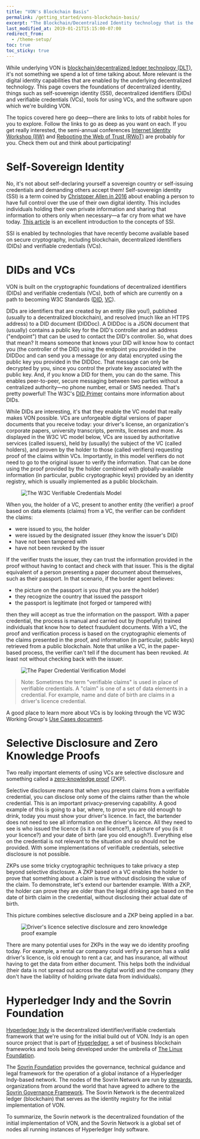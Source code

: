 ```yaml
---
title: "VON's Blockchain Basis"
permalink: /getting_started/vons-blockchain-basis/
excerpt: "The Blockchain/Decentralized Identity technology that is the basis of VON."
last_modified_at: 2019-01-21T15:15:00-07:00
redirect_from:
  - /theme-setup/
toc: true
toc_sticky: true
---
```


While underlying VON is [blockchain/decentralized ledger technology (DLT)](https://bitsonblocks.net/2015/09/09/gentle-introduction-blockchain-technology/), it's not something we spend a lot of time talking about. More relevant is the digital identity capabilities that are enabled by the underlying decentralized technology.  This page covers the foundations of decentralized identity, things such as self-sovereign identity (SSI), decentralized identifiers (DIDs) and verifiable credentials (VCs), tools for using VCs, and the software upon which we're building VON.

The topics covered here go deep&mdash;there are links to lots of rabbit holes for you to explore. Follow the links to go as deep as you want on each. If you get really interested, the semi-annual conferences [Internet Identity Workshop (IIW)](https://www.internetidentityworkshop.com/) and [Rebooting the Web of Trust (RWoT)](https://www.weboftrust.info/) are probably for you. Check them out and think about participating!

# Self-Sovereign Identity

No, it's not about self-declaring yourself a sovereign country or self-issuing credentials and demanding others accept them! Self-sovereign identity (SSI) is a term coined by [Christoper Allen in 2016](http://www.lifewithalacrity.com/2016/04/the-path-to-self-soverereign-identity.html) about enabling a person to have full control over the use of their own digital identity. This includes individuals holding their own private information and sharing that information to others only when necessary&mdash;a far cry from what we have today. [This article](https://bitsonblocks.net/2017/05/17/a-gentle-introduction-to-self-sovereign-identity/) is an excellent introduction to the concepts of SSI.

SSI is enabled by technologies that have recently become available based on secure cryptography, including blockchain, decentralized identifiers (DIDs) and verifiable credentials (VCs).

# DIDs and VCs

VON is built on the cryptographic foundations of decentralized identifiers (DIDs) and verifiable credentials (VCs), both of which are currently on a path to becoming W3C Standards ([DID](https://w3c-ccg.github.io/did-spec/), [VC](https://www.w3.org/2017/vc/WG/)).

DIDs are identifiers that are created by an entity (like you!), published (usually to a decentralized blockchain), and resolved (much like an HTTPS address) to a DID document (DIDDoc).  A DIDDoc is a JSON document that (usually) contains a public key for the DID's controller and an address ("endpoint") that can be used to contact the DID's controller. So, what does that mean? It means someone that knows your DID will know how to contact you (the controller of the DID) using the endpoint you provided in the DIDDoc and can send you a message (or any data) encrypted using the public key you provided in the DIDDoc. That message can only be decrypted by you, since you control the private key associated with the public key. And, if you know a DID for them, you can do the same. This enables peer-to-peer, secure messaging between two parties without a centralized authority&mdash;no phone number, email or SMS needed. That's pretty powerful! The W3C's [DID Primer](https://w3c-ccg.github.io/did-primer/) contains more information about DIDs.

While DIDs are interesting, it's that they enable the VC model that really makes VON possible. VCs are unforgeable digital versions of paper documents that you receive today: your driver's license, an organization's corporate papers, university transcripts, permits, licenses and more. As displayed in the W3C VC model below, VCs are issued by authoritative services (called issuers), held by (usually) the subject of the VC (called holders), and proven by the holder to those (called verifiers) requesting proof of the claims within VCs. Importantly, in this model verifiers do not need to go to the original issuer to verify the information. That can be done using the proof provided by the holder combined with globally-available information (in particular, public cryptographic keys) provided by an identity registry, which is usually implemented as a public blockchain.

<figure>
  <img src="{{ '/assets/images/w3c-vc-model-mary.png' | relative_url }}" alt="The W3C Verifiable Credentials Model">
</figure>

When you, the holder of a VC, present to another entity (the verifier) a proof based on data elements (claims) from a VC, the verifier can be confident the claims:

- were issued to you, the holder
- were issued by the designated issuer (they know the issuer's DID)
- have not been tampered with
- have not been revoked by the issuer

If the verifier trusts the issuer, they can trust the information provided in the proof without having to contact and check with that issuer. This is the digital equivalent of a person presenting a paper document about themselves, such as their passport. In that scenario, if the border agent believes:

- the picture on the passport is you (that you are the holder)
- they recognize the country that issued the passport
- the passport is legitimate (not forged or tampered with)
 
then they will accept as true the information on the passport. With a paper credential, the process is manual and carried out by (hopefully) trained individuals that know how to detect fraudulent documents. With a VC, the proof and verification process is based on the cryptographic elements of the claims presented in the proof, and information (in particular, public keys) retrieved from a public blockchain. Note that unlike a VC, in the paper-based process, the verifier can't tell if the document has been revoked. At least not without checking back with the issuer.

<figure>
  <img src="{{ '/assets/images/paper-verification.png' | relative_url }}" alt="The Paper Credential Verification Model">
</figure>

> Note: Sometimes the term "verifiable claims" is used in place of verifiable credentials. A "claim" is one of a set of data elements in a credential. For example, name and date of birth are claims in a driver's licence credential.

A good place to learn more about VCs is by looking through the VC W3C Working Group's [Use Cases document](https://www.w3.org/TR/verifiable-claims-use-cases/).

# Selective Disclosure and Zero Knowledge Proofs

Two really important elements of using VCs are selective disclosure and something called a [zero-knowledge proof](https://en.wikipedia.org/wiki/Zero-knowledge_proof) (ZKP).

Selective disclosure means that when you present claims from a verifiable credential, you can disclose only some of the claims rather than the whole credential. This is an important privacy-preserving capability. A good example of this is going to a bar, where, to prove you are old enough to drink, today you must show your driver's licence. In fact, the bartender does not need to see all information on the driver's licence. All they need to see is who issued the licence (is it a real licence?), a picture of you (is it your licence?) and your date of birth (are you old enough?).  Everything else on the credential is not relevant to the situation and so should not be provided. With some implementations of verifiable credentials, selective disclosure is not possible.

ZKPs use some tricky cryptographic techniques to take privacy a step beyond selective disclosure. A ZKP based on a VC enables the holder to prove that something about a claim is true without disclosing the value of the claim. To demonstrate, let's extend our bartender example. With a ZKP, the holder can prove they are older than the legal drinking age based on the date of birth claim in the credential, without disclosing their actual date of birth.

This picture combines selective disclosure and a ZKP being applied in a bar.

<figure>
  <img src="{{ '/assets/images/selective-disclosure-zkp.png' | relative_url }}" alt="Driver's licence selective disclosure and zero knowledge proof example">
</figure>

There are many potential uses for ZKPs in the way we do identity proofing today. For example, a rental car company could verify a person has a valid driver's licence, is old enough to rent a car, and has insurance, all without having to get the data from either document. This helps both the individual (their data is not spread out across the digital world) and the company (they don't have the liability of holding private data from individuals).

# Hyperledger Indy and the Sovrin Foundation

[Hyperledger Indy](https://www.hyperledger.org/projects/hyperledger-indy) is the decentralized identifier/verifiable credentials framework that we're using for the initial build out of VON. Indy is an open source project that is part of [Hyperledger](https://www.hyperledger.org/), a set of business blockchain frameworks and tools being developed under the umbrella of [The Linux Foundation](https://www.linuxfoundation.org/).

The [Sovrin Foundation](https://sovrin.org/) provides the governance, technical guidance and legal framework for the operation of a global instance of a Hyperledger Indy-based network. The nodes of the Sovrin Network are run by [stewards](https://sovrin.org/stewards/), organizations from around the world that have agreed to adhere to the [Sovrin Governance Framework](https://sovrin.org/wp-content/uploads/2018/03/Sovrin-Provisional-Trust-Framework-2017-06-28.pdf). The Sovrin Network is the decentralized ledger (blockchain) that serves as the identity registry for the initial implementation of VON.

To summarize, the Sovrin network is the decentralized foundation of the initial implementation of VON, and the Sovrin Network is a global set of nodes all running instances of Hyperledger Indy software.
